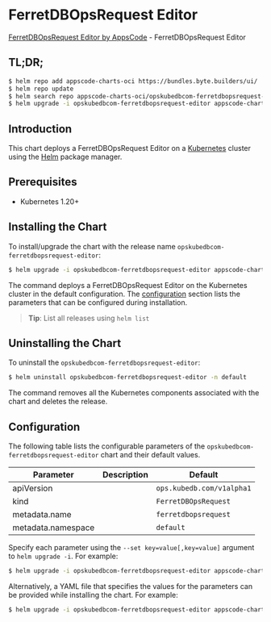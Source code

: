 # FerretDBOpsRequest Editor

[FerretDBOpsRequest Editor by AppsCode](https://appscode.com) - FerretDBOpsRequest Editor

## TL;DR;

```bash
$ helm repo add appscode-charts-oci https://bundles.byte.builders/ui/
$ helm repo update
$ helm search repo appscode-charts-oci/opskubedbcom-ferretdbopsrequest-editor --version=v0.7.0
$ helm upgrade -i opskubedbcom-ferretdbopsrequest-editor appscode-charts-oci/opskubedbcom-ferretdbopsrequest-editor -n default --create-namespace --version=v0.7.0
```

## Introduction

This chart deploys a FerretDBOpsRequest Editor on a [Kubernetes](http://kubernetes.io) cluster using the [Helm](https://helm.sh) package manager.

## Prerequisites

- Kubernetes 1.20+

## Installing the Chart

To install/upgrade the chart with the release name `opskubedbcom-ferretdbopsrequest-editor`:

```bash
$ helm upgrade -i opskubedbcom-ferretdbopsrequest-editor appscode-charts-oci/opskubedbcom-ferretdbopsrequest-editor -n default --create-namespace --version=v0.7.0
```

The command deploys a FerretDBOpsRequest Editor on the Kubernetes cluster in the default configuration. The [configuration](#configuration) section lists the parameters that can be configured during installation.

> **Tip**: List all releases using `helm list`

## Uninstalling the Chart

To uninstall the `opskubedbcom-ferretdbopsrequest-editor`:

```bash
$ helm uninstall opskubedbcom-ferretdbopsrequest-editor -n default
```

The command removes all the Kubernetes components associated with the chart and deletes the release.

## Configuration

The following table lists the configurable parameters of the `opskubedbcom-ferretdbopsrequest-editor` chart and their default values.

|     Parameter      | Description |               Default                |
|--------------------|-------------|--------------------------------------|
| apiVersion         |             | <code>ops.kubedb.com/v1alpha1</code> |
| kind               |             | <code>FerretDBOpsRequest</code>      |
| metadata.name      |             | <code>ferretdbopsrequest</code>      |
| metadata.namespace |             | <code>default</code>                 |


Specify each parameter using the `--set key=value[,key=value]` argument to `helm upgrade -i`. For example:

```bash
$ helm upgrade -i opskubedbcom-ferretdbopsrequest-editor appscode-charts-oci/opskubedbcom-ferretdbopsrequest-editor -n default --create-namespace --version=v0.7.0 --set apiVersion=ops.kubedb.com/v1alpha1
```

Alternatively, a YAML file that specifies the values for the parameters can be provided while
installing the chart. For example:

```bash
$ helm upgrade -i opskubedbcom-ferretdbopsrequest-editor appscode-charts-oci/opskubedbcom-ferretdbopsrequest-editor -n default --create-namespace --version=v0.7.0 --values values.yaml
```
